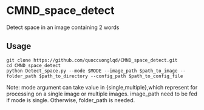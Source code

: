 # CMND_space_detect
Detect space in an image containing 2 words

## Usage
```
git clone https://github.com/quoccuonglqd/CMND_space_detect.git
cd CMND_space_detect
python Detect_space.py --mode $MODE --image_path $path_to_image --folder_path $path_to_directory --config_path $path_to_config_file
```

Note: mode argument can take value in {single,multiple},which represent for processing on a single image or multiple images. image_path 
need to be fed if mode is single. Otherwise, folder_path is needed.
